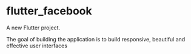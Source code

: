 # flutter_facebook

A new Flutter project.

The goal of building the application is to build responsive, beautiful
and effective user interfaces
